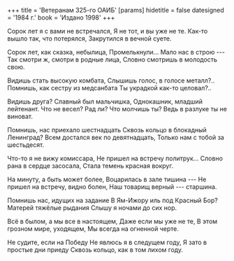 +++
title = 'Ветеранам 325-го ОАИБ'
[params]
  hidetitle = false
  datesigned = '1984 г.'
  book = 'Издано 1998'
+++
<!-- Ветеранам 325-го ОАИБ -->

Сорок лет я с вами не встречался,
Я не тот, и вы уже не те.
Как-то вышло так, что потерялся,
Закрутился в вечной суете.

Сорок лет, как сказка, небылица,
Промелькнули... Мало нас в строю ---
Так смотри ж, смотри в родные лица,
Словно смотришь в молодость свою.

Видишь стать высокую комбата,
Слышишь голос, в голосе металл?..
Помнишь, как сестру из медсанбата
Ты украдкой как-то целовал?..

Видишь друга? Славный был мальчишка,
Однокашник, младший лейтенант.
Что не весел? Рад ли? Что молчишь ты?
Ведь в разлуке ты не виноват.

Помнишь, нас приехало шестнадцать
Сквозь кольцо в блокадный Ленинград?
Всем достался век по девятнадцать,
Только нам с тобой за шестьдесят.

Что-то я не вижу комиссара,
Не пришел на встречу политрук...
Словно рана в сердце засосала,
Стала темень красная вокруг.

На минуту, а быть может более,
Воцарилась в зале тишина ---
Не пришел на встречу, видно болен,
Наш товарищ верный --- старшина.<!-- До исправления автором: Наш товарищ старший --- старшина. -->

Помнишь нас, идущих на задание
В Ям-Ижору иль под Красный Бор?
Матерей тяжёлые рыдания
Слышу я ночами до сих нор.

Всё в былом, а мы все в настоящем,<!-- До исправления автором: Всё в былом, а в нас все в настоящем, -->
Даже если мы уже не те,
В этом грозном мире, уходящем,
Мы всегда на огненной черте.

Не судите, если на Победу
Не явлюсь я в следущем году,
Я зато в простые дни приеду
Сквозь кольцо, как в том лихом году.

<!-- 1984 г. -->
<!-- Издано 1998 -->
